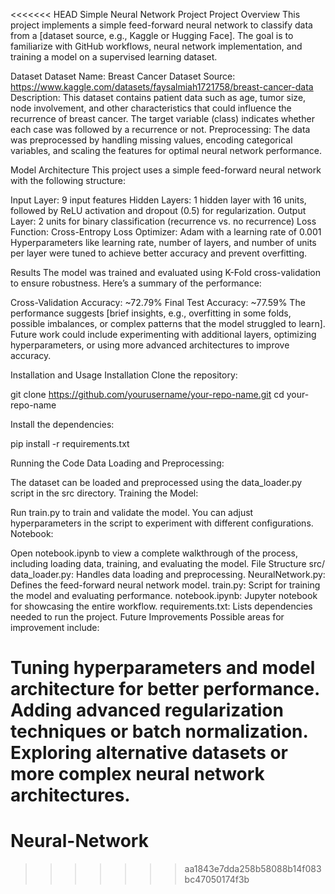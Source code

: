 <<<<<<< HEAD
Simple Neural Network Project
Project Overview
This project implements a simple feed-forward neural network to classify data from a [dataset source, e.g., Kaggle or Hugging Face]. The goal is to familiarize with GitHub workflows, neural network implementation, and training a model on a supervised learning dataset.

Dataset
Dataset Name: Breast Cancer Dataset
Source: https://www.kaggle.com/datasets/faysalmiah1721758/breast-cancer-data
Description: This dataset contains patient data such as age, tumor size, node involvement, and other characteristics that could influence the recurrence of breast cancer. The target variable (class) indicates whether each case was followed by a recurrence or not.
Preprocessing: The data was preprocessed by handling missing values, encoding categorical variables, and scaling the features for optimal neural network performance.

Model Architecture
This project uses a simple feed-forward neural network with the following structure:

Input Layer: 9 input features
Hidden Layers: 1 hidden layer with 16 units, followed by ReLU activation and dropout (0.5) for regularization.
Output Layer: 2 units for binary classification (recurrence vs. no recurrence)
Loss Function: Cross-Entropy Loss
Optimizer: Adam with a learning rate of 0.001
Hyperparameters like learning rate, number of layers, and number of units per layer were tuned to achieve better accuracy and prevent overfitting.

Results
The model was trained and evaluated using K-Fold cross-validation to ensure robustness. Here’s a summary of the performance:

Cross-Validation Accuracy: ~72.79%
Final Test Accuracy: ~77.59%
The performance suggests [brief insights, e.g., overfitting in some folds, possible imbalances, or complex patterns that the model struggled to learn]. Future work could include experimenting with additional layers, optimizing hyperparameters, or using more advanced architectures to improve accuracy.

Installation and Usage
Installation
Clone the repository:

git clone https://github.com/yourusername/your-repo-name.git
cd your-repo-name

Install the dependencies:

pip install -r requirements.txt

Running the Code
Data Loading and Preprocessing:

The dataset can be loaded and preprocessed using the data_loader.py script in the src directory.
Training the Model:

Run train.py to train and validate the model. You can adjust hyperparameters in the script to experiment with different configurations.
Notebook:

Open notebook.ipynb to view a complete walkthrough of the process, including loading data, training, and evaluating the model.
File Structure
src/
data_loader.py: Handles data loading and preprocessing.
NeuralNetwork.py: Defines the feed-forward neural network model.
train.py: Script for training the model and evaluating performance.
notebook.ipynb: Jupyter notebook for showcasing the entire workflow.
requirements.txt: Lists dependencies needed to run the project.
Future Improvements
Possible areas for improvement include:

Tuning hyperparameters and model architecture for better performance.
Adding advanced regularization techniques or batch normalization.
Exploring alternative datasets or more complex neural network architectures.
=======

# Neural-Network

> > > > > > > aa1843e7dda258b58088b14f083bc47050174f3b
